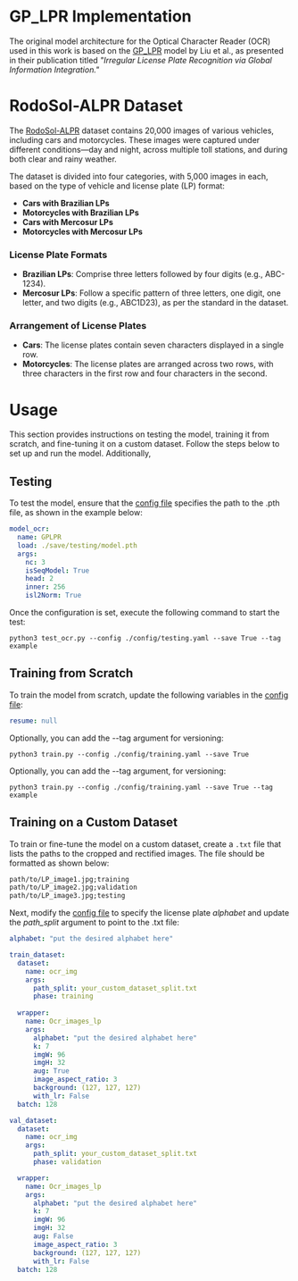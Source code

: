 # GP_LPR Implementation

The original model architecture for the Optical Character Reader (OCR) used in this work is based on the [GP_LPR](https://github.com/MMM2024/GP_LPR) model by Liu et al., as presented in their publication titled *"Irregular License Plate Recognition via Global Information Integration."*

# RodoSol-ALPR Dataset

The [RodoSol-ALPR](https://github.com/raysonlaroca/rodosol-alpr-dataset) dataset contains 20,000 images of various vehicles, including cars and motorcycles. These images were captured under different conditions—day and night, across multiple toll stations, and during both clear and rainy weather.

The dataset is divided into four categories, with 5,000 images in each, based on the type of vehicle and license plate (LP) format:

- **Cars with Brazilian LPs**
- **Motorcycles with Brazilian LPs**
- **Cars with Mercosur LPs**
- **Motorcycles with Mercosur LPs**

### License Plate Formats

- **Brazilian LPs**: Comprise three letters followed by four digits (e.g., ABC-1234).
- **Mercosur LPs**: Follow a specific pattern of three letters, one digit, one letter, and two digits (e.g., ABC1D23), as per the standard in the dataset.

### Arrangement of License Plates

- **Cars**: The license plates contain seven characters displayed in a single row.
- **Motorcycles**: The license plates are arranged across two rows, with three characters in the first row and four characters in the second.


# Usage

This section provides instructions on testing the model, training it from scratch, and fine-tuning it on a custom dataset. Follow the steps below to set up and run the model. Additionally, 

## Testing
To test the model, ensure that the [config file](config/testing.yaml) specifies the path to the .pth file, as shown in the example below:

```yaml
model_ocr:
  name: GPLPR
  load: ./save/testing/model.pth
  args:
    nc: 3
    isSeqModel: True
    head: 2
    inner: 256
    isl2Norm: True
```

Once the configuration is set, execute the following command to start the test:

```
python3 test_ocr.py --config ./config/testing.yaml --save True --tag example
```

## Training from Scratch

To train the model from scratch, update the following variables in the [config file](config/training.yaml):

```yaml
resume: null
```

Optionally, you can add the --tag argument for versioning:
```
python3 train.py --config ./config/training.yaml --save True
```

Optionally, you can add the --tag argument, for versioning:
```
python3 train.py --config ./config/training.yaml --save True --tag example
```

## Training on a Custom Dataset

To train or fine-tune the model on a custom dataset, create a `.txt` file that lists the paths to the cropped and rectified images. The file should be formatted as shown below:

```txt
path/to/LP_image1.jpg;training
path/to/LP_image2.jpg;validation
path/to/LP_image3.jpg;testing
```
Next, modify the [config file](configs/training.yaml) to specify the license plate *alphabet* and update the *path_split* argument to point to the .txt file:

```yaml
alphabet: "put the desired alphabet here"

train_dataset:
  dataset:
    name: ocr_img
    args:
      path_split: your_custom_dataset_split.txt
      phase: training
      
  wrapper:
    name: Ocr_images_lp
    args:
      alphabet: "put the desired alphabet here"
      k: 7
      imgW: 96
      imgH: 32
      aug: True
      image_aspect_ratio: 3
      background: (127, 127, 127)
      with_lr: False
  batch: 128

val_dataset:
  dataset:
    name: ocr_img
    args:
      path_split: your_custom_dataset_split.txt
      phase: validation

  wrapper:
    name: Ocr_images_lp
    args:
      alphabet: "put the desired alphabet here"
      k: 7
      imgW: 96
      imgH: 32
      aug: False
      image_aspect_ratio: 3
      background: (127, 127, 127)
      with_lr: False
  batch: 128
```
